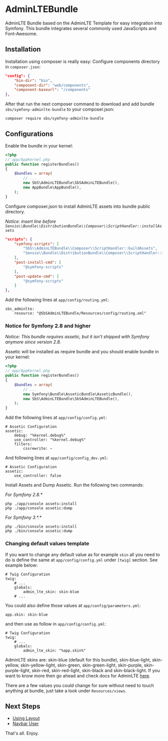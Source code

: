 AdminLTEBundle
==============

AdminLTE Bundle based on the AdminLTE Template for easy integration into Symfony.
This bundle integrates several commonly used JavaScripts and Font-Awesome.

## Installation

Installation using composer is really easy:
Configure components directory in `composer.json`:

```json
"config": {
    "bin-dir": "bin",
    "component-dir": "web/components",
    "component-baseurl": "/components"
},
```

After that run the next composer command to download and add bundle `sbs/symfony-adminlte-bundle` to your composer.json:

    composer require sbs/symfony-adminlte-bundle

## Configurations

Enable the bundle in your kernel:

```php
<?php
// app/AppKernel.php
public function registerBundles()
{
    $bundles = array(
        // ...
        new SbS\AdminLTEBundle\SbSAdminLTEBundle(),
        new AppBundle\AppBundle(),
    );
}
```

Configure composer.json to install AdminLTE assets into bundle public directory.

_Notice: insert line before `Sensio\\Bundle\\DistributionBundle\\Composer\\ScriptHandler::installAssets`_

```json
"scripts": {
    "symfony-scripts": [
        "SbS\\AdminLTEBundle\\Composer\\ScriptHandler::buildAssets",
        "Sensio\\Bundle\\DistributionBundle\\Composer\\ScriptHandler::installAssets",
    ],
    "post-install-cmd": [
        "@symfony-scripts"
    ],
    "post-update-cmd": [
        "@symfony-scripts"
    ]
},
```

Add the following lines at `app/config/routing.yml`:

    sbs_adminlte:
        resource: "@SbSAdminLTEBundle/Resources/config/routing.xml"


### Notice for Symfony 2.8 and higher

_Notice: This bundle requires assetic, but it isn't shipped with Symfony anymore since version 2.8._

Assetic will be installed as require bundle and you should enable bundle in your kernel:

```php
<?php
// app/AppKernel.php
public function registerBundles()
{
    $bundles = array(
        // ...
        new Symfony\Bundle\AsseticBundle\AsseticBundle(),
        new SbS\AdminLTEBundle\SbSAdminLTEBundle(),
    );
}
```

Add the following lines at `app/config/config.yml`:

    # Assetic Configuration
    assetic:
        debug: "%kernel.debug%"
        use_controller: "%kernel.debug%"
        filters:
            cssrewrite: ~

And following lines at `app/config/config_dev.yml`:

    # Assetic Configuration
    assetic:
        use_controller: false

Install Assets and Dump Assetic. Run the following two commands:

_For Symfony 2.8.\*_

    php ./app/console assets:install
    php ./app/console assetic:dump

_For Symfony 3.\*.\*_

    php ./bin/console assets:install
    php ./bin/console assetic:dump


### Changing default values template

If you want to change any default value as for example `skin` all you need to do is define the same at `app/config/config.yml` under `[twig]` section.
See example below:

    # Twig Configuration
    twig:
        # ...
        globals:
            admin_lte_skin: skin-blue
        # ...

You could also define those values at `app/config/parameters.yml`:

    app.skin: skin-blue

and then use as follow in `app/config/config.yml`:

    # Twig Configuration
    twig:
        # ...
        globals:
            admin_lte_skin: "%app.skin%"

AdminLTE skins are: skin-blue (default for this bundle), skin-blue-light, skin-yellow, skin-yellow-light, skin-green, skin-green-light, skin-purple, skin-purple-light, skin-red, skin-red-light, skin-black and skin-black-light.
If you want to know more then go ahead and check docs for AdminLTE [here][1].

There are a few values you could change for sure without need to touch anything at bundle, just take a look under `Resources/views`.

## Next Steps

* [Using Layout](Resources/docs/layout.md)
* [Navbar User](Resources/docs/navbar_user.md)

That's all. Enjoy.

[1]: https://almsaeedstudio.com/themes/AdminLTE/documentation/index.html
